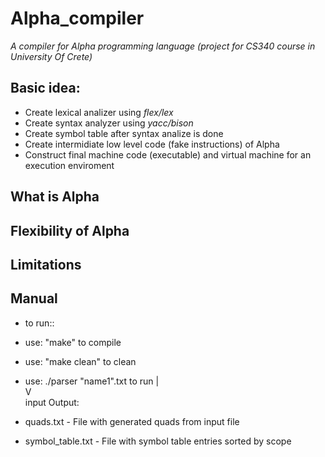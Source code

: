 # Alpha_compiler
*A compiler for *Alpha* programming language (project for CS340 course in University Of Crete)*
## Basic idea:
- Create lexical analizer using *flex/lex*
- Create syntax analyzer using *yacc/bison*
- Create symbol table after syntax analize is done
- Create intermidiate low level code (fake instructions) of Alpha
- Construct final machine code (executable) and virtual machine for an execution enviroment
## What is Alpha
## Flexibility of Alpha
## Limitations
## Manual
- to run::

- use: "make" to compile 

- use: "make clean" to clean 

- use: ./parser "name1".txt  to run 
                   |  
                   V         
                 input
Output:       
- quads.txt - File with generated quads from input file
- symbol_table.txt -  File with symbol table entries sorted by scope


